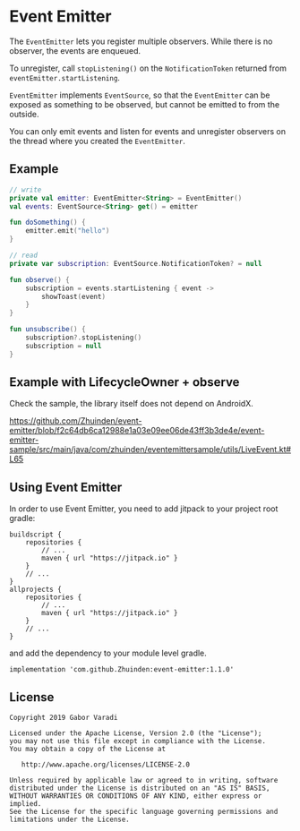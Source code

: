 # Event Emitter

The `EventEmitter` lets you register multiple observers. While there is no observer, the events are enqueued.

To unregister, call `stopListening()` on the `NotificationToken` returned from `eventEmitter.startListening`.

`EventEmitter` implements `EventSource`, so that the `EventEmitter` can be exposed as something to be observed, but cannot be emitted to from the outside.

You can only emit events and listen for events and unregister observers on the thread where you created the `EventEmitter`.

## Example

``` kotlin
// write
private val emitter: EventEmitter<String> = EventEmitter()
val events: EventSource<String> get() = emitter

fun doSomething() {
    emitter.emit("hello")
}

// read
private var subscription: EventSource.NotificationToken? = null

fun observe() {
    subscription = events.startListening { event ->
        showToast(event)
    }
}

fun unsubscribe() {
    subscription?.stopListening()
    subscription = null
}
```

## Example with LifecycleOwner + observe

Check the sample, the library itself does not depend on AndroidX.

https://github.com/Zhuinden/event-emitter/blob/f2c64db6ca12988e1a03e09ee06de43ff3b3de4e/event-emitter-sample/src/main/java/com/zhuinden/eventemittersample/utils/LiveEvent.kt#L65

## Using Event Emitter

In order to use Event Emitter, you need to add jitpack to your project root gradle:

    buildscript {
        repositories {
            // ...
            maven { url "https://jitpack.io" }
        }
        // ...
    }
    allprojects {
        repositories {
            // ...
            maven { url "https://jitpack.io" }
        }
        // ...
    }


and add the dependency to your module level gradle.

    implementation 'com.github.Zhuinden:event-emitter:1.1.0'

## License

    Copyright 2019 Gabor Varadi

    Licensed under the Apache License, Version 2.0 (the "License");
    you may not use this file except in compliance with the License.
    You may obtain a copy of the License at

       http://www.apache.org/licenses/LICENSE-2.0

    Unless required by applicable law or agreed to in writing, software
    distributed under the License is distributed on an "AS IS" BASIS,
    WITHOUT WARRANTIES OR CONDITIONS OF ANY KIND, either express or implied.
    See the License for the specific language governing permissions and
    limitations under the License.
